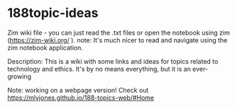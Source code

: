# 188topic-ideas
Zim wiki file - you can just read the .txt files or open the notebook using zim (https://zim-wiki.org/ ). note: It's much nicer to read and navigate using the zim notebook application.

Description: This is a wiki with some links and ideas for topics related to technology and ethics. It's by no means everything, but it is an ever-growing 

Note: working on a webpage version! Check out https://mlyjones.github.io/188-topics-web/#Home
